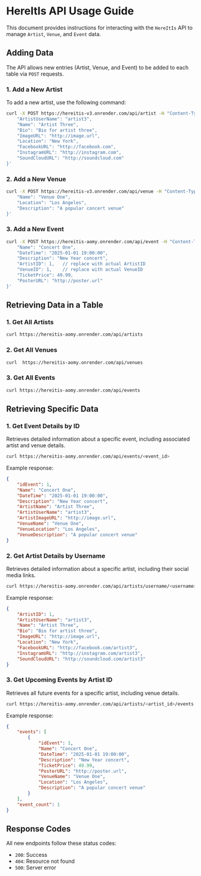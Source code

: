 # HereItIs API Usage Guide

This document provides instructions for interacting with the `HereItIs` API to manage `Artist`, `Venue`, and `Event` data.


## Adding Data

The API allows new entries (Artist, Venue, and Event) to be added to each table via `POST` requests.

### 1. Add a New Artist

To add a new artist, use the following command:

```bash
curl -X POST https://hereitis-v3.onrender.com/api/artist -H "Content-Type: application/json" -d '{
    "ArtistUserName": "artist3",
    "Name": "Artist Three",
    "Bio": "Bio for artist three",
    "ImageURL": "http://image.url",
    "Location": "New York",
    "FacebookURL": "http://facebook.com",
    "InstagramURL": "http://instagram.com",
    "SoundCloudURL": "http://soundcloud.com"
}'
```

### 2. Add a New Venue
```bash
curl -X POST https://hereitis-v3.onrender.com/api/venue -H "Content-Type: application/json" -d '{
    "Name": "Venue One",
    "Location": "Los Angeles",
    "Description": "A popular concert venue"
}'
```

### 3. Add a New Event
```bash
curl -X POST https://hereitis-aomy.onrender.com/api/event -H "Content-Type: application/json" -d '{
    "Name": "Concert One",
    "DateTime": "2025-01-01 19:00:00",
    "Description": "New Year concert",
    "ArtistID": 1,   // replace with actual ArtistID
    "VenueID": 1,    // replace with actual VenueID
    "TicketPrice": 49.99,
    "PosterURL": "http://poster.url"
}'
```

## Retrieving Data in a Table

### 1. Get All Artists
```bash
curl https://hereitis-aomy.onrender.com/api/artists
```
### 2. Get All Venues
```bash
curl  https://hereitis-aomy.onrender.com/api/venues
```

### 3. Get All Events
```bash
curl https://hereitis-aomy.onrender.com/api/events
```

## Retrieving Specific Data

### 1. Get Event Details by ID
Retrieves detailed information about a specific event, including associated artist and venue details.

```bash
curl https://hereitis-aomy.onrender.com/api/events/<event_id>
```

Example response:
```json
{
    "idEvent": 1,
    "Name": "Concert One",
    "DateTime": "2025-01-01 19:00:00",
    "Description": "New Year concert",
    "ArtistName": "Artist Three",
    "ArtistUserName": "artist3",
    "ArtistImageURL": "http://image.url",
    "VenueName": "Venue One",
    "VenueLocation": "Los Angeles",
    "VenueDescription": "A popular concert venue"
}
```

### 2. Get Artist Details by Username
Retrieves detailed information about a specific artist, including their social media links.

```bash
curl https://hereitis-aomy.onrender.com/api/artists/username/<username>
```

Example response:
```json
{
    "ArtistID": 1,
    "ArtistUserName": "artist3",
    "Name": "Artist Three",
    "Bio": "Bio for artist three",
    "ImageURL": "http://image.url",
    "Location": "New York",
    "FacebookURL": "http://facebook.com/artist3",
    "InstagramURL": "http://instagram.com/artist3",
    "SoundCloudURL": "http://soundcloud.com/artist3"
}
```

### 3. Get Upcoming Events by Artist ID
Retrieves all future events for a specific artist, including venue details.

```bash
curl https://hereitis-aomy.onrender.com/api/artists/<artist_id>/events
```

Example response:
```json
{
    "events": [
        {
            "idEvent": 1,
            "Name": "Concert One",
            "DateTime": "2025-01-01 19:00:00",
            "Description": "New Year concert",
            "TicketPrice": 49.99,
            "PosterURL": "http://poster.url",
            "VenueName": "Venue One",
            "Location": "Los Angeles",
            "Description": "A popular concert venue"
        }
    ],
    "event_count": 1
}
```

## Response Codes

All new endpoints follow these status codes:
- `200`: Success
- `404`: Resource not found
- `500`: Server error
